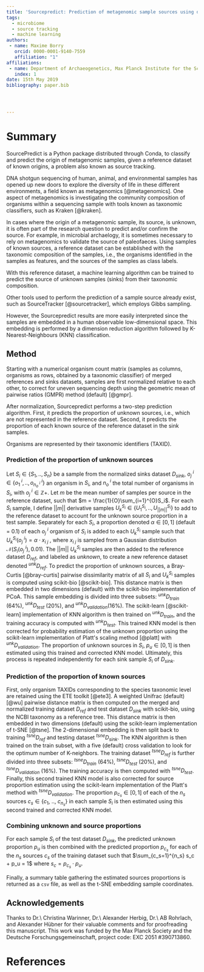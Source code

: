 ```yaml
---
title: 'Sourcepredict: Prediction of metagenomic sample sources using dimension reduction followed by machine learning classification'
tags:
  - microbiome
  - source tracking
  - machine learning
authors:
 - name: Maxime Borry
   orcid: 0000-0001-9140-7559
   affiliation: "1"
affiliations:
 - name: Department of Archaeogenetics, Max Planck Institute for the Science of Human History, Jena, 07745, Germany
   index: 1
date: 15th May 2019
bibliography: paper.bib




---
```


# Summary

SourcePredict is a Python package distributed through Conda, to classify and predict the origin of metagenomic samples, given a reference dataset of known origins, a problem also known as source tracking.

DNA shotgun sequencing of human, animal, and environmental samples has opened up new doors to explore the diversity of life in these different environments, a field known as metagenomics [@metagenomics]. One aspect of metagenomics is investigating the community composition of organisms within a sequencing sample with tools known as taxonomic classifiers, such as Kraken [@kraken].

In cases where the origin of a metagenomic sample, its source, is unknown, it is often part of the research question to predict and/or confirm the source. For example, in microbial archaelogy, it is sometimes necessary to rely on metagenomics to validate the source of paleofaeces.
Using samples of known sources, a reference dataset can be established with the taxonomic composition of the samples, i.e., the organisms identified in the samples as features, and the sources of the samples as class labels.

With this reference dataset, a machine learning algorithm can be trained to predict the source of unknown samples (sinks) from their taxonomic composition.

Other tools used to perform the prediction of a sample source already exist, such as SourceTracker [@sourcetracker], which employs Gibbs sampling.

However, the Sourcepredict results are more easily interpreted since the samples are embedded in a human observable low-dimensional space. This embedding is performed by a dimension reduction algorithm followed by K-Nearest-Neighbours (KNN) classification.

## Method

Starting with a numerical organism count matrix (samples as columns, organisms as rows, obtained by a taxonomic classifier) of merged references and sinks datasets, samples are first normalized relative to each other, to correct for uneven sequencing depth using the geometric mean of pairwise ratios (GMPR) method (default) [@gmpr].

After normalization, Sourcepredict performs a two-step prediction algorithm. First, it predicts the proportion of unknown sources, i.e., which are not represented in the reference dataset. Second, it predicts the proportion of each known source of the reference dataset in the sink samples.

Organisms are represented by their taxonomic identifiers (TAXID).

### Prediction of the proportion of unknown sources

Let $S_i \in \{S_1, .., S_n\}$ be a sample from the normalized sinks dataset $D_{sink}$, $o_{j}^{\ i} \in \{o_{1}^{\ i},.., o_{n_o^{\ i}}^{\ i}\}$  an organism in $S_i$, and $n_o^{\ i}$  the total number of organisms in $S_i$, with $o_{j}^{\ i} \in \mathbb{Z}+$. Let $m$ be the mean number of samples per source in the reference dataset, such that $m = \frac{1}{O}\sum_{i=1}^{O}S_i$. For each $S_i$ sample, I define $||m||$ derivative samples $U_k^{S_i} \in \{U_1^{S_i}, ..,U_{||m||}^{S_i}\}$ to add to the reference dataset to account for the unknown source proportion in a test sample. Separately for each $S_i$, a proportion denoted $\alpha \in [0,1]$ (default = $0.1$) of each $o_{j}^{\ i}$ organism of $S_i$ is added to each $U_k^{S_i}$ sample such that $U_k^{S_i}(o_j^{\ i}) = \alpha \cdot x_{i \ j}$ , where $x_{i \ j}$ is sampled from a Gaussian distribution $\mathcal{N}\big(S_i(o_j^{\ i}), 0.01)$. The $||m||$ $U_k^{S_i}$ samples are then added to the reference dataset $D_{ref}$, and labeled as *unknown*, to create a new reference dataset denoted ${}^{unk}D_{ref}$. To predict the proportion of unknown sources, a Bray-Curtis [@bray-curtis] pairwise dissimilarity matrix of all $S_i$ and $U_k^{S_i}$ samples is computed using scikit-bio [@scikit-bio]. This distance matrix is then embedded in two dimensions (default) with the scikit-bio implementation of PCoA. This sample embedding is divided into three subsets: ${}^{unk}D_{train}$ ($64\%$), ${}^{unk}D_{test}$ ($20\%$), and ${}^{unk}D_{validation}$($16\%$). The scikit-learn [@scikit-learn] implementation of KNN algorithm is then trained on ${}^{unk}D_{train}$, and the training accuracy is computed with ${}^{unk}D_{test}$. This trained KNN model is then corrected for probability estimation of the unknown proportion using the scikit-learn implementation of Platt's scaling method [@platt] with ${}^{unk}D_{validation}$. The proportion of unknown sources in $S_i$, $p_u \in [0,1]$ is then estimated using this trained and corrected KNN model. Ultimately, this process is repeated independently for each sink sample $S_i$ of $D_{sink}$.

### Prediction of the proportion of known sources

First, only organism TAXIDs corresponding to the species taxonomic level are retained using the ETE toolkit [@ete3]. A weighted Unifrac (default) [@wu] pairwise distance matrix is then computed on the merged and normalized training dataset $D_{ref}$ and test dataset $D_{sink}$ with scikit-bio, using the NCBI taxonomy as a reference tree. This distance matrix is then embedded in two dimensions (default) using the scikit-learn implementation of t-SNE [@tsne]. The 2-dimensional embedding is then split back to training ${}^{tsne}D_{ref}$ and testing dataset ${}^{tsne}D_{sink}$. The KNN algorithm is then trained on the train subset, with a five (default) cross validation to look for the optimum number of K-neighbors.
The training dataset ${}^{tsne}D_{ref}$ is further divided into three subsets: ${}^{tsne}D_{train}$ ($64\%$), ${}^{tsne}D_{test}$ ($20\%$), and ${}^{tsne}D_{validation}$ ($16\%$). The training accuracy is then computed with ${}^{tsne}D_{test}$. Finally, this second trained KNN model is also corrected for source proportion estimation using the scikit-learn implementation of the Platt's method with ${}^{tsne}D_{validation}$. The proportion $p_{c_s} \in [0,1]$ of each of the $n_s$ sources $c_s \in \{c_{1},\ ..,\ c_{n_s}\}$ in each sample $S_i$ is then estimated using this second trained and corrected KNN model.

### Combining unknown and source proportions

For each sample $S_i$ of the test dataset $D_{sink}$, the predicted unknown proportion $p_{u}$ is then combined with the predicted proportion $p_{c_s}$ for each of the $n_s$ sources $c_s$ of the training dataset such that $\sum_{c_s=1}^{n_s} s_c + p_u = 1$ where $s_c = p_{c_s} \cdot p_u$.

Finally, a summary table gathering the estimated sources proportions is returned as a `csv` file, as well as the t-SNE embedding sample coordinates.

## Acknowledgements

Thanks to Dr.\ Christina Warinner, Dr.\ Alexander Herbig, Dr.\ AB Rohrlach, and Alexander Hübner for their valuable comments and for proofreading this manuscript.
This work was funded by the Max Planck Society and the Deutsche Forschungsgemeinschaft, project code: EXC 2051 #390713860.

# References

